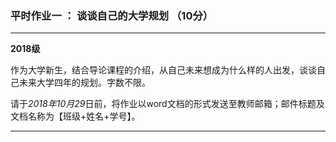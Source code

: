 ### 平时作业一 ： 谈谈自己的大学规划 （10分）

---

**2018级**

作为大学新生，结合导论课程的介绍，从自己未来想成为什么样的人出发，谈谈自己未来大学四年的规划。字数不限。

请于*2018年10月29*日前，将作业以word文档的形式发送至教师邮箱；邮件标题及文档名称为【班级+姓名+学号】。

---
